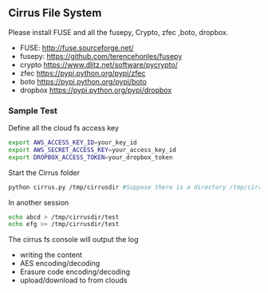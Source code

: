 ## Cirrus File System


Please install FUSE and all the fusepy, Crypto,  zfec ,boto, dropbox.
- FUSE: http://fuse.sourceforge.net/
- fusepy: https://github.com/terencehonles/fusepy
- crypto https://www.dlitz.net/software/pycrypto/
- zfec https://pypi.python.org/pypi/zfec
- boto https://pypi.python.org/pypi/boto
- dropbox https://pypi.python.org/pypi/dropbox



### Sample Test
Define all the cloud fs access key
```bash
export AWS_ACCESS_KEY_ID=your_key_id
export AWS_SECRET_ACCESS_KEY=your_access_key_id
export DROPBOX_ACCESS_TOKEN=your_dropbox_token
```

Start the Cirrus folder
```bash
python cirrus.py /tmp/cirrusdir #Suppose there is a directory /tmp/cirrusdir
```

In another session
```bash
echo abcd > /tmp/cirrusdir/test
echo efg >> /tmp/cirrusdir/test
```

The cirrus fs console will output the log 
- writing the content
- AES encoding/decoding
- Erasure code encoding/decoding
- upload/download to from clouds

